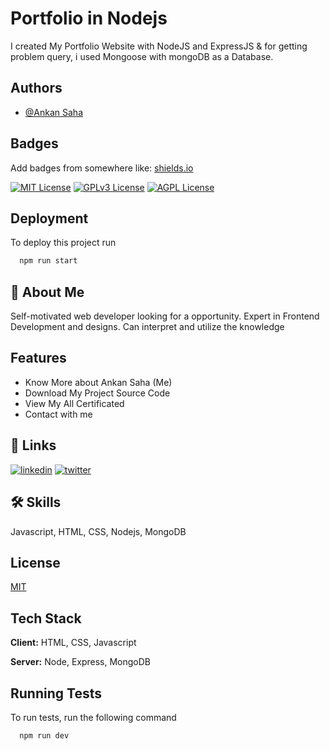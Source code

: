 
# Portfolio in Nodejs

I created My Portfolio Website with NodeJS and ExpressJS & for getting problem query, i used Mongoose with mongoDB as a Database.


## Authors

- [@Ankan Saha](https://www.github.com/AnkanSaha)


## Badges

Add badges from somewhere like: [shields.io](https://shields.io/)

[![MIT License](https://img.shields.io/badge/License-MIT-green.svg)](https://choosealicense.com/licenses/mit/)
[![GPLv3 License](https://img.shields.io/badge/License-GPL%20v3-yellow.svg)](https://opensource.org/licenses/)
[![AGPL License](https://img.shields.io/badge/license-AGPL-blue.svg)](http://www.gnu.org/licenses/agpl-3.0)


## Deployment

To deploy this project run

```bash
  npm run start
```


## 🚀 About Me
Self-motivated web developer looking for a opportunity. Expert in Frontend Development and designs. Can interpret and utilize the knowledge


## Features

- Know More about Ankan Saha (Me)
- Download My Project Source Code
- View My All Certificated
- Contact with me


## 🔗 Links
[![linkedin](https://img.shields.io/badge/linkedin-0A66C2?style=for-the-badge&logo=linkedin&logoColor=white)](https://www.linkedin.com/in/ankansaha-)
[![twitter](https://img.shields.io/badge/twitter-1DA1F2?style=for-the-badge&logo=twitter&logoColor=white)](https://twitter.com/theankansaha)


## 🛠 Skills
Javascript, HTML, CSS, Nodejs, MongoDB


## License

[MIT](https://choosealicense.com/licenses/mit/)


## Tech Stack

**Client:** HTML, CSS, Javascript

**Server:** Node, Express, MongoDB


## Running Tests

To run tests, run the following command

```bash
  npm run dev
```


